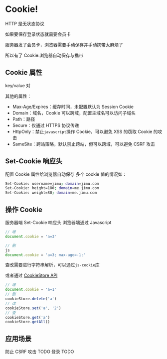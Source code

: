 # Cookie!

HTTP 是无状态协议

如果要保存登录状态就需要会员卡

服务器发了会员卡，浏览器需要手动保存并手动携带太麻烦了

所以有了 Cookie:浏览器自动保存与携带

## Cookie 属性

key/value 对

其他的属性：

- Max-Age/Expires：缓存时间，未配置默认为 Session Cookie
- Domain：域名，Cookie 可以跨域，配置主域名可以访问子域名
- Path：路径
- Secure：仅通过 HTTPS 协议传递
- HttpOnly：禁止`javascript`操作 Cookie，可以避免 XSS 的窃取 Cookie 的攻击
- SameSite：跨站策略，默认禁止跨站，但可以跨域，可以避免 CSRF 攻击

## Set-Cookie 响应头

配置 Cookie 属性给浏览器自动保存
多个 cookie 值的情况如：

```bash
Set-Cookie: username=jimu; domain=jimu.com
Set-Cookie: height=180; domain=me.jimu.com
Set-Cookie: weight=80; domain=me.jimu.com
```

## 操作 Cookie

服务器端 Set-Cookie 响应头
浏览器端通过 Javascript

```js
// 增
document.cookie = 'a=3'

// 删
js
document.cookie = 'a=3; max-age=-1;'
```

查改需要进行字符串解析，可以通过`js-cookie`库

或者通过 [CookieStore API](https://developer.mozilla.org/en-US/docs/Web/API/Cookie_Store_API)

```js
// 增
document.cookie = 'a=1'
// 删
cookieStore.delete('a')
// 改
cookieStore.set('a', '2')
// 查
cookieStore.get('a')
cookieStore.getAll()
```

## 应用场景

防止 CSRF 攻击 TODO
登录 TODO
